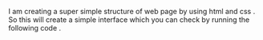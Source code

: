 I am creating a super simple structure of web page by using html and css . So this will create a simple interface which you can check by running the following code .
